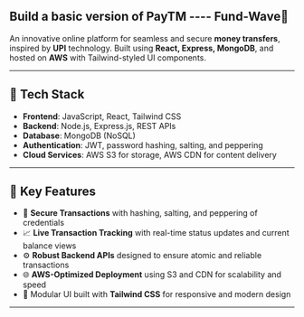 
## Build a basic version of PayTM ---- Fund-Wave💸 

An innovative online platform for seamless and secure **money transfers**, inspired by **UPI** technology. Built using **React, Express, MongoDB**, and hosted on **AWS** with Tailwind-styled UI components.

---

## 🚀 Tech Stack

- **Frontend**: JavaScript, React, Tailwind CSS
- **Backend**: Node.js, Express.js, REST APIs
- **Database**: MongoDB (NoSQL)
- **Authentication**: JWT, password hashing, salting, and peppering
- **Cloud Services**: AWS S3 for storage, AWS CDN for content delivery

---

## 🌟 Key Features

- 🔐 **Secure Transactions** with hashing, salting, and peppering of credentials  
- 📈 **Live Transaction Tracking** with real-time status updates and current balance views  
- ⚙️ **Robust Backend APIs** designed to ensure atomic and reliable transactions  
- 🌐 **AWS-Optimized Deployment** using S3 and CDN for scalability and speed  
- 🧩 Modular UI built with **Tailwind CSS** for responsive and modern design

---
